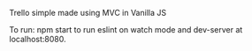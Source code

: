 Trello simple made using MVC in Vanilla JS

To run:
npm start to run eslint on watch mode and dev-server at localhost:8080.
